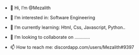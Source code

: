 - 👋 Hi, I’m @Mezalith
- 👀 I’m interested in: Software Engineering

- 🌱 I’m currently learning: Html, Css, Javascript, Python..
- 💞️ I’m looking to collaborate on ............
- 📫 How to reach me: discordapp.com/users/Mezalith#9397

<!---
Mezalith/Mezalith is a ✨ special ✨ repository because its `README.md` (this file) appears on your GitHub profile.
You can click the Preview link to take a look at your changes.
--->
